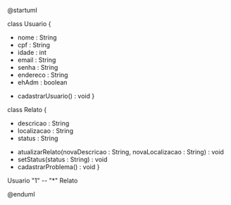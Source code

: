 @startuml

class Usuario {
   - nome : String
   - cpf : String
   - idade : int
   - email : String
   - senha : String
   - endereco : String
   - ehAdm : boolean
   + cadastrarUsuario() : void
}

class Relato {
   - descricao : String
   - localizacao : String
   - status : String
   + atualizarRelato(novaDescricao : String, novaLocalizacao : String) : void
   + setStatus(status : String) : void
   + cadastrarProblema() : void
}

Usuario "1" -- "*" Relato

@enduml
